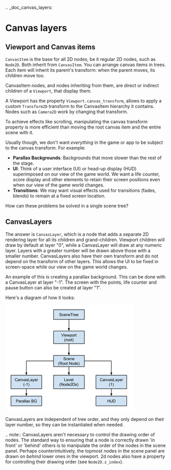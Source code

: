 .. _doc_canvas_layers:

Canvas layers
=============

Viewport and Canvas items
-------------------------

`CanvasItem` is the base for all 2D nodes, be it regular
2D nodes, such as `Node2D`.
Both inherit from `CanvasItem`.
You can arrange canvas items in trees. Each item will inherit its parent's
transform: when the parent moves, its children move too.

CanvasItem nodes, and nodes inheriting from them, are direct or indirect children of a
`Viewport`, that display them.

A Viewport has the property
`Viewport.canvas_transform`,
allows to apply a custom `Transform2D`
transform to the CanvasItem hierarchy it contains. Nodes such as
`Camera2D` work by changing that transform.

To achieve effects like scrolling, manipulating the canvas transform property is
more efficient than moving the root canvas item and the entire scene with it.

Usually though, we don't want *everything* in the game or app to be subject to the canvas
transform. For example:

-  **Parallax Backgrounds**: Backgrounds that move slower than the rest
   of the stage.
-  **UI**: Think of a user interface (UI) or head-up display (HUD) superimposed on our view of the game world. We want a life counter, score display and other elements to retain their screen positions even when our view of the game world changes.
-  **Transitions**: We may want visual effects used for transitions (fades, blends) to remain at a fixed screen location.

How can these problems be solved in a single scene tree?

CanvasLayers
------------

The answer is `CanvasLayer`,
which is a node that adds a separate 2D rendering layer for all its
children and grand-children. Viewport children will draw by default at
layer "0", while a CanvasLayer will draw at any numeric layer. Layers
with a greater number will be drawn above those with a smaller number.
CanvasLayers also have their own transform and do not depend on the
transform of other layers. This allows the UI to be fixed in screen-space
while our view on the game world changes.

An example of this is creating a parallax background. This can be done
with a CanvasLayer at layer "-1". The screen with the points, life
counter and pause button can also be created at layer "1".

Here's a diagram of how it looks:

![](img/canvaslayers.png)

CanvasLayers are independent of tree order, and they only depend on
their layer number, so they can be instantiated when needed.

.. note::   CanvasLayers aren't necessary to control the drawing order of nodes.
            The standard way to ensuring that a node is  correctly drawn 'in front' or 'behind' others is to manipulate the
            order of the nodes in the scene panel. Perhaps counterintuitively, the topmost nodes in the scene panel are drawn
            on *behind* lower ones in the viewport. 2d nodes also have a property for controlling their drawing order
            (see `Node2D.z_index`).
